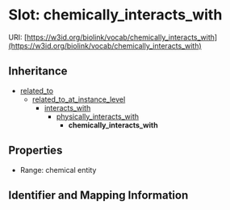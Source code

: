 # Slot: chemically_interacts_with

URI: [https://w3id.org/biolink/vocab/chemically_interacts_with](https://w3id.org/biolink/vocab/chemically_interacts_with)




## Inheritance

* [related_to](related_to.md)
    * [related_to_at_instance_level](related_to_at_instance_level.md)
        * [interacts_with](interacts_with.md)
            * [physically_interacts_with](physically_interacts_with.md)
                * **chemically_interacts_with**



## Properties

 * Range: chemical entity



## Identifier and Mapping Information





